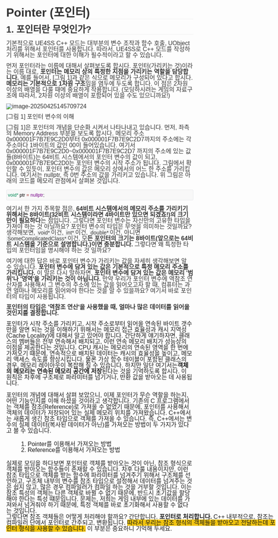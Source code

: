 <div spellcheck="false" class="md-htmlblock md-rawblock md-end-block" cid="n97" mdtype="html_block" style="min-height: 1em; margin: 0; padding: 0; line-height: 1.0; box-sizing: border-box; margin-top: 1rem; margin-bottom: 1rem; white-space: normal; position: relative; color: #333333; font-family: 'Open Sans', 'Clear Sans', 'Helvetica Neue', Helvetica, Arial, 'Segoe UI Emoji', sans-serif; font-size: 16px; font-style: normal; font-variant-ligatures: normal; font-variant-caps: normal; font-weight: 400; letter-spacing: normal; orphans: 2; text-align: start; text-indent: 0px; text-transform: none; widows: 2; word-spacing: 0px; -webkit-text-stroke-width: 0px; text-decoration-thickness: initial; text-decoration-style: initial; text-decoration-color: initial;"><span style="min-height: 1em; margin: 0; padding: 0; font-family: Helvetica,Arial,sans-serif; line-height: 1.0; box-sizing: border-box; position: absolute;"></span></div><p style="min-height: 1em; margin: 0; padding: 0; font-family: Helvetica,Arial,sans-serif; font-size: 16px; line-height: 1.0;"><span style="box-sizing: border-box; min-height: 1em; margin: 0px; padding: 0px; font-family: Helvetica, Arial, sans-serif; line-height: 1;"></span></p><p style="box-sizing: border-box; margin: 0px; padding: 0px; font-family: Helvetica, Arial, sans-serif; font-size: 16px; line-height: 1; min-height: 20px; cursor: default;" tabindex="-1"></p><h1 style="box-sizing: border-box; white-space: pre-wrap; break-after: avoid-page; break-inside: avoid; orphans: 4; font-size: 2.25em; margin: 1rem 0px; position: relative; font-weight: bold; line-height: 1.2; cursor: text; border-bottom: 1px solid rgb(238, 238, 238); min-height: 1em; padding: 0px; color: #333333; font-family: 'Open Sans', 'Clear Sans', 'Helvetica Neue', Helvetica, Arial, 'Segoe UI Emoji', sans-serif; font-style: normal; font-variant-ligatures: normal; font-variant-caps: normal; letter-spacing: normal; text-align: start; text-indent: 0px; text-transform: none; widows: 2; word-spacing: 0px; -webkit-text-stroke-width: 0px; text-decoration-thickness: initial; text-decoration-style: initial; text-decoration-color: initial;"><span style="box-sizing: border-box; min-height: 1em; margin: 0px; padding: 0px; font-family: Helvetica, Arial, sans-serif; line-height: 1;">Pointer (포인터)</span></h1><h2 style="box-sizing: border-box; white-space: pre-wrap; break-after: avoid-page; break-inside: avoid; orphans: 4; font-size: 1.75em; margin: 1rem 0px; position: relative; font-weight: bold; line-height: 1.225; cursor: text; border-bottom: 1px solid rgb(238, 238, 238); min-height: 1em; padding: 0px; color: #333333; font-family: 'Open Sans', 'Clear Sans', 'Helvetica Neue', Helvetica, Arial, 'Segoe UI Emoji', sans-serif; font-style: normal; font-variant-ligatures: normal; font-variant-caps: normal; letter-spacing: normal; text-align: start; text-indent: 0px; text-transform: none; widows: 2; word-spacing: 0px; -webkit-text-stroke-width: 0px; text-decoration-thickness: initial; text-decoration-style: initial; text-decoration-color: initial;"><span style="box-sizing: border-box; min-height: 1em; margin: 0px; padding: 0px; font-family: Helvetica, Arial, sans-serif; line-height: 1;">1. 포인터란 무엇인가?</span></h2><p style="box-sizing: border-box; line-height: inherit; orphans: 4; margin: 0.8em 0px; position: relative; min-height: 1em; padding: 0px; white-space: pre-wrap; color: #333333; font-family: 'Open Sans', 'Clear Sans', 'Helvetica Neue', Helvetica, Arial, 'Segoe UI Emoji', sans-serif; font-size: 16px; font-style: normal; font-variant-ligatures: normal; font-variant-caps: normal; font-weight: 400; letter-spacing: normal; text-align: start; text-indent: 0px; text-transform: none; widows: 2; word-spacing: 0px; -webkit-text-stroke-width: 0px; text-decoration-thickness: initial; text-decoration-style: initial; text-decoration-color: initial;"><span style="box-sizing: border-box; min-height: 1em; margin: 0px; padding: 0px; font-family: Helvetica, Arial, sans-serif; line-height: 1;">기본적으로 UE4SS C++ 모드는 대부분의 변수 조작과 함수 호출, UObject 처리를 위해서 포인터를 사용합니다. 따라서, UE4SS로 C++ 모드를 작성하기 위해서는 포인터에 대한 이해가 필수적이라고 할 수 있습니다.</span></p><p style="box-sizing: border-box; line-height: inherit; orphans: 4; margin: 0.8em 0px; position: relative; min-height: 1em; padding: 0px; white-space: pre-wrap; color: #333333; font-family: 'Open Sans', 'Clear Sans', 'Helvetica Neue', Helvetica, Arial, 'Segoe UI Emoji', sans-serif; font-size: 16px; font-style: normal; font-variant-ligatures: normal; font-variant-caps: normal; font-weight: 400; letter-spacing: normal; text-align: start; text-indent: 0px; text-transform: none; widows: 2; word-spacing: 0px; -webkit-text-stroke-width: 0px; text-decoration-thickness: initial; text-decoration-style: initial; text-decoration-color: initial;"><span style="box-sizing: border-box; min-height: 1em; margin: 0px; padding: 0px; font-family: Helvetica, Arial, sans-serif; line-height: 1;">먼저 포인터라는 이름에 대해서 살펴보도록 합시다. 포인터(가리키는 것)이라는 이름 대로, </span><strong style="box-sizing: border-box; min-height: 1em; margin: 0px; padding: 0px; font-family: Helvetica, Arial, sans-serif; line-height: 1;"><span style="box-sizing: border-box; min-height: 1em; margin: 0px; padding: 0px; font-family: Helvetica, Arial, sans-serif; line-height: 1;">포인터는 메모리 상의 특정한 지점을 가리키는 역할을 담당합니다.</span></strong><span style="box-sizing: border-box; min-height: 1em; margin: 0px; padding: 0px; font-family: Helvetica, Arial, sans-serif; line-height: 1;"> 예를 들어서, [그림 1]과 같은 식으로 메모리가 구성되어 있다고 합시다. </span><strong style="box-sizing: border-box; min-height: 1em; margin: 0px; padding: 0px; font-family: Helvetica, Arial, sans-serif; line-height: 1;"><span style="box-sizing: border-box; min-height: 1em; margin: 0px; padding: 0px; font-family: Helvetica, Arial, sans-serif; line-height: 1;">메모리는 기본적으로 1차원 구조</span></strong><span style="box-sizing: border-box; min-height: 1em; margin: 0px; padding: 0px; font-family: Helvetica, Arial, sans-serif; line-height: 1;">임을 염두에 두도록 합니다. 이 점은 2차원 이상의 배열을 다룰 때에 중요하게 작용합니다. (모딩하시려는 게임의 자료구조에 따라서, 2차원 이상의 배열이 포함되어 있을 수도 있으니까요!)</span></p><p style="box-sizing: border-box; line-height: inherit; orphans: 4; margin: 0.8em 0px; position: relative; min-height: 1em; padding: 0px; white-space: pre-wrap; color: #333333; font-family: 'Open Sans', 'Clear Sans', 'Helvetica Neue', Helvetica, Arial, 'Segoe UI Emoji', sans-serif; font-size: 16px; font-style: normal; font-variant-ligatures: normal; font-variant-caps: normal; font-weight: 400; letter-spacing: normal; text-align: start; text-indent: 0px; text-transform: none; widows: 2; word-spacing: 0px; -webkit-text-stroke-width: 0px; text-decoration-thickness: initial; text-decoration-style: initial; text-decoration-color: initial;"><span style="box-sizing: border-box; margin: 0px; padding: 0px; line-height: 1; min-width: 10px; min-height: 10px; position: relative; word-break: break-all; font-family: monospace; display: inline-block; width: 1140px;"><img alt="image-20250425145709724" src="image-20250425145709724-1746758149687-12.png" data-src="image-20250425145709724-1746758149687-12.png" style="box-sizing: border-box; border-width: 0px 4px 0px 2px; border-image: initial; vertical-align: middle; max-width: 100%; image-orientation: from-image; cursor: default; display: block; min-height: 1em; padding: 0px; font-family: Helvetica, Arial, sans-serif; line-height: 1; margin: auto; border-color: initial transparent initial transparent; border-style: initial solid initial solid;"></span></p><p style="box-sizing: border-box; line-height: inherit; orphans: 4; margin: 0.8em 0px; position: relative; min-height: 1em; padding: 0px; white-space: pre-wrap; color: #333333; font-family: 'Open Sans', 'Clear Sans', 'Helvetica Neue', Helvetica, Arial, 'Segoe UI Emoji', sans-serif; font-size: 16px; font-style: normal; font-variant-ligatures: normal; font-variant-caps: normal; font-weight: 400; letter-spacing: normal; text-align: start; text-indent: 0px; text-transform: none; widows: 2; word-spacing: 0px; -webkit-text-stroke-width: 0px; text-decoration-thickness: initial; text-decoration-style: initial; text-decoration-color: initial;"><span style="box-sizing: border-box; min-height: 1em; margin: 0px; padding: 0px; font-family: Helvetica, Arial, sans-serif; line-height: 1;">[그림 1] 포인터 변수의 이해</span></p><p style="box-sizing: border-box; line-height: inherit; orphans: 4; margin: 0.8em 0px; position: relative; min-height: 1em; padding: 0px; white-space: pre-wrap; color: #333333; font-family: 'Open Sans', 'Clear Sans', 'Helvetica Neue', Helvetica, Arial, 'Segoe UI Emoji', sans-serif; font-size: 16px; font-style: normal; font-variant-ligatures: normal; font-variant-caps: normal; font-weight: 400; letter-spacing: normal; text-align: start; text-indent: 0px; text-transform: none; widows: 2; word-spacing: 0px; -webkit-text-stroke-width: 0px; text-decoration-thickness: initial; text-decoration-style: initial; text-decoration-color: initial;"><span style="box-sizing: border-box; min-height: 1em; margin: 0px; padding: 0px; font-family: Helvetica, Arial, sans-serif; line-height: 1;">[그림 1]은 포인터의 개념을 단순화 시켜서 나타나내고 있습니다. 먼저, 좌측의 Memory Address 부분을 보도록 합시다. 메모리 주소 0x000001F7B7E9C2D0부터 0x000001F7B7E9C2D7까지의 주소에는 각 주소마다 1바이트의 값인 00이 들어있습니다. 여기서 0x000001F7B7E9C2D0~0x000001F7B7E9C2D7 까지의 주소에 있는 값들(8바이트)는 64비트 시스템에서의 포인터 변수의 값이 되고, 0x000001F7B7E9C2D0는 포인터 변수의 시작 주소가 됩니다. 그림에서 확인할 수 있듯이, 포인터 변수의 값은 메모리 상에서의 어느 한 주소를 가리킵니다. 여기서는 nullptr, 즉 0번 주소의 값을 가리키고 있습니다. 위 그림은 아래의 코드를 메모리 관점에서 살펴본 것입니다.</span></p><pre spellcheck="false" lang="c++" style="box-sizing: border-box; overflow: visible; font-family: var(--monospace); width: inherit; position: relative; white-space: pre; min-height: 1em; margin: 15px 0px; line-height: 1; font-size: 0.9em; display: block; break-inside: avoid; text-align: left; background-image: inherit; background-position: inherit; background-size: inherit; background-repeat: inherit; background-attachment: inherit; background-origin: inherit; background-clip: inherit; background-color: #f8f8f8; border: 1px solid rgb(231, 234, 237); border-radius: 3px; padding: 8px 4px 6px 0px; color: #333333; font-style: normal; font-variant-ligatures: normal; font-variant-caps: normal; font-weight: 400; letter-spacing: normal; orphans: 2; text-indent: 0px; text-transform: none; widows: 2; word-spacing: 0px; -webkit-text-stroke-width: 0px; text-decoration-thickness: initial; text-decoration-style: initial; text-decoration-color: initial;">&nbsp;<span role="presentation" style="box-sizing: border-box; min-height: 1em; margin: 0px; padding: 0px 0.1px 0px 0px; font-family: Helvetica, Arial, sans-serif; line-height: 1;"><span style="box-sizing: border-box; min-height: 1em; margin: 0px; padding: 0px; font-family: Helvetica, Arial, sans-serif; line-height: 1; color: #008855;">void*</span> <span style="box-sizing: border-box; min-height: 1em; margin: 0px; padding: 0px; font-family: Helvetica, Arial, sans-serif; line-height: 1; color: #000000;">ptr</span> <span style="box-sizing: border-box; min-height: 1em; margin: 0px; padding: 0px; font-family: Helvetica, Arial, sans-serif; line-height: 1; color: #981a1a;">=</span> <span style="box-sizing: border-box; min-height: 1em; margin: 0px; padding: 0px; font-family: Helvetica, Arial, sans-serif; line-height: 1; color: #770088;">nullptr</span>;</span></pre><p style="box-sizing: border-box; line-height: inherit; orphans: 4; margin: 0.8em 0px; position: relative; min-height: 1em; padding: 0px; white-space: pre-wrap; color: #333333; font-family: 'Open Sans', 'Clear Sans', 'Helvetica Neue', Helvetica, Arial, 'Segoe UI Emoji', sans-serif; font-size: 16px; font-style: normal; font-variant-ligatures: normal; font-variant-caps: normal; font-weight: 400; letter-spacing: normal; text-align: start; text-indent: 0px; text-transform: none; widows: 2; word-spacing: 0px; -webkit-text-stroke-width: 0px; text-decoration-thickness: initial; text-decoration-style: initial; text-decoration-color: initial;"><span style="box-sizing: border-box; min-height: 1em; margin: 0px; padding: 0px; font-family: Helvetica, Arial, sans-serif; line-height: 1;">여기서 한 가지 주목할 점은, </span><strong style="box-sizing: border-box; min-height: 1em; margin: 0px; padding: 0px; font-family: Helvetica, Arial, sans-serif; line-height: 1;"><span style="box-sizing: border-box; min-height: 1em; margin: 0px; padding: 0px; font-family: Helvetica, Arial, sans-serif; line-height: 1;">64비트 시스템에서의 메모리 주소를 가리키기 위해서는 8바이트(32비트 시스템이라면 4바이트만 있으면 되겠죠!)의 크기만이 필요하다</span></strong><span style="box-sizing: border-box; min-height: 1em; margin: 0px; padding: 0px; font-family: Helvetica, Arial, sans-serif; line-height: 1;">는 점입니다. 그렇다면 포인터 변수는 자신만의 고유한 타입을 가져야 하는 것 아닐까요? 포인터 변수의 타입은 무엇을 의미하는 것일까요? 생각해보면, </span><span spellcheck="false" style="box-sizing: border-box; min-height: 1em; margin: 0px; padding: 0px; font-family: Helvetica, Arial, sans-serif; line-height: 1;"><code style="box-sizing: border-box; font-family: var(--monospace); text-align: left; vertical-align: initial; border: 1px solid rgb(231, 234, 237); background-color: #f3f4f4; border-radius: 3px; padding: 0px 2px; font-size: 0.9em; min-height: 1em; margin: 0px; line-height: 1;">void*</code></span><span style="box-sizing: border-box; min-height: 1em; margin: 0px; padding: 0px; font-family: Helvetica, Arial, sans-serif; line-height: 1;">이건, </span><span spellcheck="false" style="box-sizing: border-box; min-height: 1em; margin: 0px; padding: 0px; font-family: Helvetica, Arial, sans-serif; line-height: 1;"><code style="box-sizing: border-box; font-family: var(--monospace); text-align: left; vertical-align: initial; border: 1px solid rgb(231, 234, 237); background-color: #f3f4f4; border-radius: 3px; padding: 0px 2px; font-size: 0.9em; min-height: 1em; margin: 0px; line-height: 1;">int*</code></span><span style="box-sizing: border-box; min-height: 1em; margin: 0px; padding: 0px; font-family: Helvetica, Arial, sans-serif; line-height: 1;">이건, </span><span spellcheck="false" style="box-sizing: border-box; min-height: 1em; margin: 0px; padding: 0px; font-family: Helvetica, Arial, sans-serif; line-height: 1;"><code style="box-sizing: border-box; font-family: var(--monospace); text-align: left; vertical-align: initial; border: 1px solid rgb(231, 234, 237); background-color: #f3f4f4; border-radius: 3px; padding: 0px 2px; font-size: 0.9em; min-height: 1em; margin: 0px; line-height: 1;">double*</code></span><span style="box-sizing: border-box; min-height: 1em; margin: 0px; padding: 0px; font-family: Helvetica, Arial, sans-serif; line-height: 1;">이건, 아니면 </span><span spellcheck="false" style="box-sizing: border-box; min-height: 1em; margin: 0px; padding: 0px; font-family: Helvetica, Arial, sans-serif; line-height: 1;"><code style="box-sizing: border-box; font-family: var(--monospace); text-align: left; vertical-align: initial; border: 1px solid rgb(231, 234, 237); background-color: #f3f4f4; border-radius: 3px; padding: 0px 2px; font-size: 0.9em; min-height: 1em; margin: 0px; line-height: 1;">SomeComplicatedClass*</code></span><span style="box-sizing: border-box; min-height: 1em; margin: 0px; padding: 0px; font-family: Helvetica, Arial, sans-serif; line-height: 1;">이건, 모</span><strong style="box-sizing: border-box; min-height: 1em; margin: 0px; padding: 0px; font-family: Helvetica, Arial, sans-serif; line-height: 1;"><span style="box-sizing: border-box; min-height: 1em; margin: 0px; padding: 0px; font-family: Helvetica, Arial, sans-serif; line-height: 1;">든 포인터의 크기는 8바이트(앞으로는 64비트 시스템을 기준으로 설명합니다.)이면 충분합니다.</span></strong><span style="box-sizing: border-box; min-height: 1em; margin: 0px; padding: 0px; font-family: Helvetica, Arial, sans-serif; line-height: 1;"> 그렇다면 왜 특정한 타입의 포인터임을 명시해야 하는 것 일까요?</span></p><p style="box-sizing: border-box; line-height: inherit; orphans: 4; margin: 0.8em 0px; position: relative; min-height: 1em; padding: 0px; white-space: pre-wrap; color: #333333; font-family: 'Open Sans', 'Clear Sans', 'Helvetica Neue', Helvetica, Arial, 'Segoe UI Emoji', sans-serif; font-size: 16px; font-style: normal; font-variant-ligatures: normal; font-variant-caps: normal; font-weight: 400; letter-spacing: normal; text-align: start; text-indent: 0px; text-transform: none; widows: 2; word-spacing: 0px; -webkit-text-stroke-width: 0px; text-decoration-thickness: initial; text-decoration-style: initial; text-decoration-color: initial;"><span style="box-sizing: border-box; min-height: 1em; margin: 0px; padding: 0px; font-family: Helvetica, Arial, sans-serif; line-height: 1;">여기에 대한 답은 바로 포인터 변수가 가리키는 값을 자세히 생각해보면 알 수 있습니다. </span><strong style="box-sizing: border-box; min-height: 1em; margin: 0px; padding: 0px; font-family: Helvetica, Arial, sans-serif; line-height: 1;"><span style="box-sizing: border-box; min-height: 1em; margin: 0px; padding: 0px; font-family: Helvetica, Arial, sans-serif; line-height: 1;">포인터 변수에 담겨 있는 값은 기본적으로 특정 메모리 주소를 가리킵니다.</span></strong><span style="box-sizing: border-box; min-height: 1em; margin: 0px; padding: 0px; font-family: Helvetica, Arial, sans-serif; line-height: 1;"> 이 말은 다시 말하자면, </span><strong style="box-sizing: border-box; min-height: 1em; margin: 0px; padding: 0px; font-family: Helvetica, Arial, sans-serif; line-height: 1;"><span style="box-sizing: border-box; min-height: 1em; margin: 0px; padding: 0px; font-family: Helvetica, Arial, sans-serif; line-height: 1;">포인터 변수에 담겨 있는 값은 메모리 '범위'나 '영역'을 가리키는 것이 아닙니다.</span></strong><span style="box-sizing: border-box; min-height: 1em; margin: 0px; padding: 0px; font-family: Helvetica, Arial, sans-serif; line-height: 1;"> 만약 우리가 포인터 변수에 역참조 연산자를 사용해서 그 변수의 주소에 있는 값을 읽어오고자 할 때, 컴퓨터는 과연 얼마나 메모리를 읽어와야 한다는 것을 알 수 있을까요? 여기서 바로 포인터의 타입이 사용됩니다.</span></p><p style="box-sizing: border-box; line-height: inherit; orphans: 4; margin: 0.8em 0px; position: relative; min-height: 1em; padding: 0px; white-space: pre-wrap; color: #333333; font-family: 'Open Sans', 'Clear Sans', 'Helvetica Neue', Helvetica, Arial, 'Segoe UI Emoji', sans-serif; font-size: 16px; font-style: normal; font-variant-ligatures: normal; font-variant-caps: normal; font-weight: 400; letter-spacing: normal; text-align: start; text-indent: 0px; text-transform: none; widows: 2; word-spacing: 0px; -webkit-text-stroke-width: 0px; text-decoration-thickness: initial; text-decoration-style: initial; text-decoration-color: initial;"><strong style="box-sizing: border-box; min-height: 1em; margin: 0px; padding: 0px; font-family: Helvetica, Arial, sans-serif; line-height: 1;"><span style="box-sizing: border-box; min-height: 1em; margin: 0px; padding: 0px; font-family: Helvetica, Arial, sans-serif; line-height: 1;">포인터의 타입은 '역참조 연산'을 사용했을 때, 얼마나 많은 데이터를 읽어올 것인지를 결정합니다.</span></strong><strong style="box-sizing: border-box; min-height: 1em; margin: 0px; padding: 0px; font-family: Helvetica, Arial, sans-serif; line-height: 1;"><span style="box-sizing: border-box; min-height: 1em; margin: 0px; padding: 0px; font-family: Helvetica, Arial, sans-serif; line-height: 1;"></span></strong></p><p style="min-height: 1em; margin: 0; padding: 0; font-family: Helvetica,Arial,sans-serif; font-size: 16px; line-height: 1.0;">포인터가 시작 주소를 가리키고, 시작 주소로부터 읽어올 연속된 바이트 갯수만을 알면 되는 것을 이해하기 위해서는 메모리 접근 효율성과 캐시 지역성(Cache Locality)에 대해서 알고 있어야 합니다. 간단하게 얘기하자면, 클래스의 멤버들은 전부 연속해서 배치되고, 이런 연속 메모리 배치가 성능상의 이점을 제공한다는 것입니다. CPU 캐시는 메모리의 연속된 영역을 한 번에 가져오기 떄문에, 연속적으로 배치된 데이터는 캐시의 효율성을 높이고, 메모리 액세스 속도를 향상시킵니다. 물론 가상 함수 테이블이 포함된 클래스의 경우, 메모리 레이아웃이 복잡해 질 수 있습니다. 하지만 일단 여기서는<strong style="box-sizing: border-box; min-height: 1em; margin: 0px; padding: 0px; font-family: Helvetica, Arial, sans-serif; line-height: 1;">객체의 메모리는 연속된 메모리 공간에 저장</strong>된다는 것을 기억하도록 합시다. 이 원칙은 차후에 구조체로 파라미터를 넘기거나, 반환 값을 받아오는 데 사용됩니다.</p><p style="min-height: 1em; margin: 0; padding: 0; font-family: Helvetica,Arial,sans-serif; font-size: 16px; line-height: 1.0;"></p><p style="box-sizing: border-box; margin: 0px; padding: 0px; font-family: Helvetica, Arial, sans-serif; font-size: 16px; line-height: 1; min-height: 20px; cursor: default;" tabindex="-1">포인터의 개념에 대해서 살펴 보았으니, 이제 포인터가 무슨 역할을 하는지, 어떤 기능인지를 이해 하셨을 것이라고 생각합니다. 기존의 C 프로그램에서는 객체를 참조(Reference)로 가져올 수 없었기 때문에, 포인터를 사용해서 객체의 데이터가 저장되어 있는 실제 메모리 위치를 가져왔습니다. C++에서는 새롭게 생긴 참조 타입으로 객체를 가져올 수 있습니다. 즉, C++에서는 변수의 실제 데이터(복사된 데이터가 아닌)를 가져오는 방법이 두 가지가 있다고 볼 수 있습니다.</p><p style="box-sizing: border-box; margin: 0px 0px 0px 40px; padding: 0px; font-family: Helvetica, Arial, sans-serif; font-size: 16px; line-height: 1; min-height: 20px; cursor: default;" tabindex="-1"></p><p style="box-sizing: border-box; margin: 0px 0px 0px 40px; padding: 0px; font-family: Helvetica, Arial, sans-serif; font-size: 16px; line-height: 1; min-height: 20px; cursor: default;" tabindex="-1">1. Pointer를 이용해서 가져오는 방법<br style="min-height: 1em; margin: 0; padding: 0; font-family: Helvetica,Arial,sans-serif; line-height: 1.0;">2. Reference를 이용해서 가져오는 방법</p><p style="box-sizing: border-box; margin: 0px; padding: 0px; font-family: Helvetica, Arial, sans-serif; font-size: 16px; line-height: 1; min-height: 20px; cursor: default;" tabindex="-1"></p><p style="box-sizing: border-box; margin: 0px; padding: 0px; font-family: Helvetica, Arial, sans-serif; font-size: 16px; line-height: 1; min-height: 20px; cursor: default;" tabindex="-1">실제로 모딩을 하다보면 포인터로 객체를 받아오는 것이 아닌, 참조 형식으로 객체를 받아오는 함수들이 존재할 수 있습니다. 차후 다룰 내용이지만, 이런 참조 타입으로 객체를 받는 함수에 파라미터를 넘겨주기 위해서 구조체를 선언하고, 구조체 내부의 변수를 참조 타입으로 설정해서 데이터를 넘겨주는 것은 쉽지 않고, 많은 경우 컴파일러가 컴파일 하는 것을 거부할 것입니다. 이는 참조 특성의 객체는 다른 객체로 바뀔 수 없기 때문에, 반드시 초기값을 할당해야 한다는 특성 떄문입니다. 문제는, 저희는 게임 내부에 있는 데이터를 가져와서 넘겨줘야 하기 때문에, 특정 객체를 바로 초기화해서 사용할 수 없다는 것입니다.<span style="min-height: 1em; margin: 0; padding: 0; font-family: Helvetica,Arial,sans-serif; line-height: 1.0; box-sizing: border-box; position: absolute;"></span><span style="box-sizing: border-box; min-height: 1em; margin: 0px; padding: 0px; font-family: Helvetica, Arial, sans-serif; line-height: 1;"></span></p><p style="box-sizing: border-box; margin: 0px; padding: 0px; font-family: Helvetica, Arial, sans-serif; font-size: 16px; line-height: 1; min-height: 20px; cursor: default;" tabindex="-1"><span style="min-height: 1em; margin: 0; padding: 0; font-family: Helvetica,Arial,sans-serif; line-height: 1.0; box-sizing: border-box; position: absolute;">그렇다면 참조 객체들은 어떻게 처리해야 할까요? 간단합니다. <strong style="min-height: 1em; margin: 0; padding: 0; font-family: Helvetica,Arial,sans-serif; line-height: 1.0;">포인터로 처리합니다.</strong> C++ 내부적으로, 참조는 컴파일러 단에서 포인터로 간주되고, 변환됩니다. <span style="min-height: 1em; margin: 0; padding: 0; font-family: Helvetica,Arial,sans-serif; line-height: 1.0; background-color: #f1c40f;">따라서 우리는 참조 형식의 객체들을 받아오고 전달하는데 포인터 형식을 사용할 수 있습니다.</span> 이 부분은 중요하니 기억해 두세요.</span><span style="min-height: 1em; margin: 0; padding: 0; font-family: Helvetica,Arial,sans-serif; line-height: 1.0; box-sizing: border-box; position: absolute;"></span></p><p style="box-sizing: border-box; margin: 0px; padding: 0px; font-family: Helvetica, Arial, sans-serif; font-size: 16px; line-height: 1; min-height: 20px; cursor: default;" tabindex="-1"><span style="min-height: 1em; margin: 0; padding: 0; font-family: Helvetica,Arial,sans-serif; line-height: 1.0; box-sizing: border-box; position: absolute;"></span></p>

